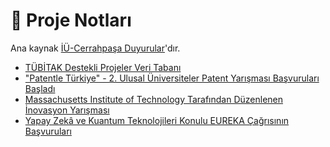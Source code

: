 # 🔬 Proje Notları

Ana kaynak [İÜ-Cerrahpaşa Duyurular]'dır.

- [TÜBİTAK Destekli Projeler Veri Tabanı]
- ["Patentle Türkiye" - 2. Ulusal Üniversiteler Patent Yarışması Başvuruları Başladı]
- [Massachusetts Institute of Technology Tarafından Düzenlenen İnovasyon Yarışması]
- [Yapay Zekâ ve Kuantum Teknolojileri Konulu EUREKA Çağrısının Başvuruları]

[İÜ-Cerrahpaşa Duyurular]: http://www.istanbulc.edu.tr/tr/duyurular/1/1

[TÜBİTAK Destekli Projeler Veri Tabanı]: https://trdizin.gov.tr/search/projectSearch.xhtml
["Patentle Türkiye" - 2. Ulusal Üniversiteler Patent Yarışması Başvuruları Başladı]: http://www.istanbulc.edu.tr/tr/haber/patentle-turkiye-2-ulusal-universiteler-patent-yarismasi-basvurulari-basladi-610031004300590046007700410042004900550051003100
[Massachusetts Institute of Technology Tarafından Düzenlenen İnovasyon Yarışması]: http://www.istanbulc.edu.tr/tr/duyuru/massachusetts-institute-of-technology-tarafindan-duzenlenen-inovasyon-yarismasi-7A0069003200560055006800540071005200790055003100
[Yapay Zekâ ve Kuantum Teknolojileri Konulu EUREKA Çağrısının Başvuruları]: http://www.istanbulc.edu.tr/tr/duyuru/yapay-zeka-ve-kuantum-teknolojileri-konulu-eureka-cagrisinin-basvurulari-4300510061006E004300670079006C002D00770077003100
